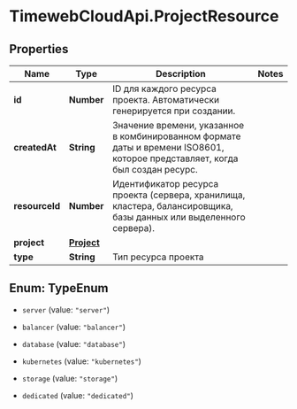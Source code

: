 # TimewebCloudApi.ProjectResource

## Properties

Name | Type | Description | Notes
------------ | ------------- | ------------- | -------------
**id** | **Number** | ID для каждого ресурса проекта. Автоматически генерируется при создании. | 
**createdAt** | **String** | Значение времени, указанное в комбинированном формате даты и времени ISO8601, которое представляет, когда был создан ресурс. | 
**resourceId** | **Number** | Идентификатор ресурса проекта (сервера, хранилища, кластера, балансировщика, базы данных или выделенного сервера). | 
**project** | [**Project**](Project.md) |  | 
**type** | **String** | Тип ресурса проекта | 



## Enum: TypeEnum


* `server` (value: `"server"`)

* `balancer` (value: `"balancer"`)

* `database` (value: `"database"`)

* `kubernetes` (value: `"kubernetes"`)

* `storage` (value: `"storage"`)

* `dedicated` (value: `"dedicated"`)




